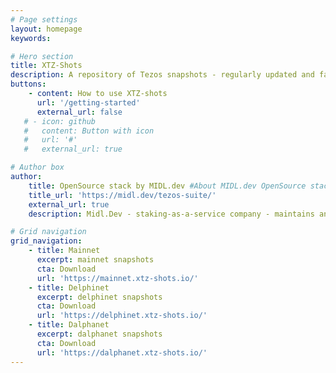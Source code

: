 ```yaml
---
# Page settings
layout: homepage
keywords:

# Hero section
title: XTZ-Shots
description: A repository of Tezos snapshots - regularly updated and fast to download from anywhere in the world.
buttons:
    - content: How to use XTZ-shots
      url: '/getting-started'
      external_url: false
   # - icon: github
   #   content: Button with icon
   #   url: '#'
   #   external_url: true

# Author box
author:
    title: OpenSource stack by MIDL.dev #About MIDL.dev OpenSource stack
    title_url: 'https://midl.dev/tezos-suite/'
    external_url: true
    description: Midl.Dev - staking-as-a-service company - maintains an OpenSource infrastructure for Tezos ecosystem. Learn more.

# Grid navigation
grid_navigation:
    - title: Mainnet
      excerpt: mainnet snapshots
      cta: Download
      url: 'https://mainnet.xtz-shots.io/'
    - title: Delphinet
      excerpt: delphinet snapshots
      cta: Download
      url: 'https://delphinet.xtz-shots.io/'
    - title: Dalphanet
      excerpt: dalphanet snapshots
      cta: Download
      url: 'https://dalphanet.xtz-shots.io/'
---
```

